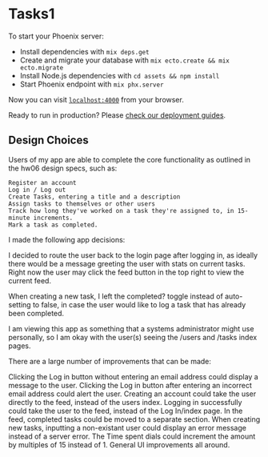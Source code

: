# Tasks1

To start your Phoenix server:

  * Install dependencies with `mix deps.get`
  * Create and migrate your database with `mix ecto.create && mix ecto.migrate`
  * Install Node.js dependencies with `cd assets && npm install`
  * Start Phoenix endpoint with `mix phx.server`

Now you can visit [`localhost:4000`](http://localhost:4000) from your browser.

Ready to run in production? Please [check our deployment guides](http://www.phoenixframework.org/docs/deployment).

## Design Choices

 Users of my app are able to complete the core functionality as outlined in the hw06 design specs, such as:

    Register an account
    Log in / Log out
    Create Tasks, entering a title and a description
    Assign tasks to themselves or other users
    Track how long they've worked on a task they're assigned to, in 15-minute increments.
    Mark a task as completed.
    
I made the following app decisions:

   I decided to route the user back to the login page after logging in, as ideally there would be a message greeting the 
   user with stats on current tasks.  Right now the user may click the feed button in the top right to view the current feed.

   When creating a new task, I left the completed? toggle instead of auto-setting to false, in case the user would like to 
   log a task that has already been completed.

   I am viewing this app as something that a systems administrator might use personally, so I am okay with the user(s) seeing
   the /users and /tasks index pages.
    
There are a large number of improvements that can be made:

   Clicking the Log in button without entering an email address could display a message to the user.
   Clicking the Log in button after entering an incorrect email address could alert the user.
   Creating an account could take the user directly to the feed, instead of the users index.
   Logging in successfully could take the user to the feed, instead of the Log In/index page.
   In the feed, completed tasks could be moved to a separate section.
   When creating new tasks, inputting a non-existant user could display an error message instead of a server error.
   The Time spent dials could increment the amount by multiples of 15 instead of 1.
   General UI improvements all around.


